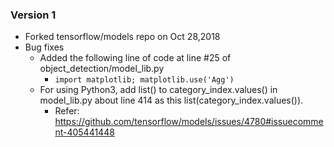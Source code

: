 

### Version 1 

- Forked tensorflow/models repo on Oct 28,2018
- Bug fixes
  - Added the following line of code at line #25 of object_detection/model_lib.py
    - ```import matplotlib; matplotlib.use('Agg')```
  - For using Python3, add list() to category_index.values() in model_lib.py about line 414 as this list(category_index.values()).
    - Refer: https://github.com/tensorflow/models/issues/4780#issuecomment-405441448
